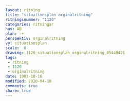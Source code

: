 ```yaml
---
layout: ritning
title: "situationsplan orginalritning"
ritningsnummer: "1120"
categories: ritningar
hus: AB
plan: -+
perspektiv: orginalritning
vy: situationsplan
scale:  0
drawing: 1120_situationsplan_orginalritning_05440421
tags:
 - ritning
 - 1120
 - orginalritning
date: 1903-10-16
modified: 2020-04-18
comments: true
share: true
---
```

